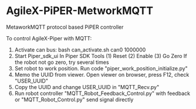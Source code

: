# AgileX-PiPER-MetworkMQTT
MetaworkMQTT protocol based PiPER controller

To control AgileX-Piper with MQTT: 
1. Activate can bus: bash can_activate.sh can0 1000000
2. Start Piper_sdk_ui
   In Piper SDK Tools
   (1) Reset
   (2) Enable
   (3) Go Zero
   If the robot not go zero, try several times
3. Set robot to work position. Run code "piper_work_position_initialize.py"
4. Memo the UUID from viewer. Open viewer on browser, press F12, check "USER_UUID"
5. Copy the UUID and change USER_UUID in "MQTT_Recv.py"
6. Run robot controller "MQTT_Robot_Feedback_Control.py" with feedback or "MQTT_Robot_Control.py" send signal directly
